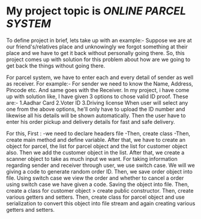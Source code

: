 # My project topic is *ONLINE PARCEL SYSTEM*

To define project in brief, lets take up with an example:-
Suppose we are at our friend's/relatives place and unknowingly we forgot something at their place and we have to get it back without personally going there. So, this project comes up with solution for this problem about how are we going to get back the things without going there.

For parcel system, we have to enter each and every detail of sender as well as receiver. 
For example:- For sender we need to know the Name, Address, Pincode etc. And same goes with the Receiver.
In my project, i have come up with solution like, I have given 3 options to chose valid ID proof. These are:-
1.Aadhar Card
2.Voter ID
3.Driving license
When user will select any one from the above options, he'll only have to  upload the ID number and likewise all his  details will be shown automatically.
Then the user have to enter his order pickup and delivery details for fast and safe delivery.

 For this, First :
-we need to declare headers file
-Then, create class
-Then, create main method and define variable.
After that, we have to create an object for parcel, the list for parcel object and the list for customer object also.
Then we add the customer object in the list.
After that, we create a scanner object to take as much input we want.
For taking information regarding sender and receiver through user, we use switch case.
We will we giving a code to generate  random order ID.
Then, we save order object into file. Using switch case we view the order and whether to cancel a order using switch case we have given a code. Saving the object into file.
Then, 
create a class for customer object > create public constructor. 
Then, create various getters and setters.
Then, create class for parcel object and use serialization to convert this object into file stream and again creating various getters and setters.





